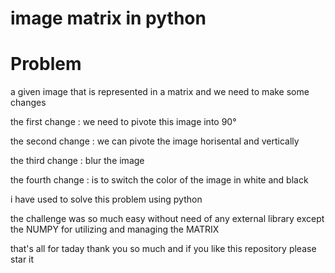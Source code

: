 # image matrix in python 

# Problem

a given image that is represented in a matrix and we need to make some changes

the first change : we need to pivote this image into 90°

the second change : we can pivote the image horisental and vertically

the third change : blur the image

the fourth change : is to switch the color of the image in white and black

i have used to solve this problem using python

the challenge was so much easy without need of any external library except the NUMPY for utilizing and managing the MATRIX

that's all for taday thank you so much and if you like this repository please star it
